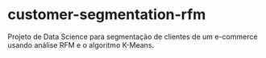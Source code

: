 # customer-segmentation-rfm
 Projeto de Data Science para segmentação de clientes de um e-commerce usando análise RFM e o algoritmo K-Means.
